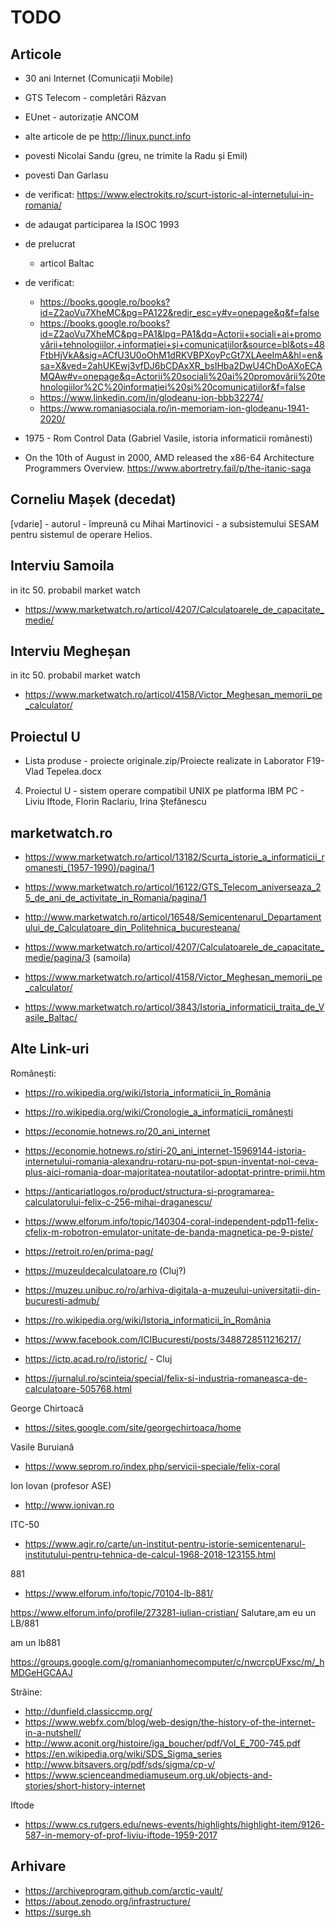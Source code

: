 # TODO

## Articole

- 30 ani Internet (Comunicații Mobile)
- GTS Telecom - completări Răzvan
- EUnet - autorizație ANCOM
- alte articole de pe http://linux.punct.info
- povesti Nicolai Sandu (greu, ne trimite la Radu și Emil)
- povesti Dan Garlasu
- de verificat: <https://www.electrokits.ro/scurt-istoric-al-internetului-in-romania/>
- de adaugat participarea la ISOC 1993

- de prelucrat
  - articol Baltac

- de verificat:
  - https://books.google.ro/books?id=Z2aoVu7XheMC&pg=PA122&redir_esc=y#v=onepage&q&f=false
  - https://books.google.ro/books?id=Z2aoVu7XheMC&pg=PA1&lpg=PA1&dq=Actorii+sociali+ai+promovării+tehnologiilor,+informaţiei+şi+comunicaţiilor&source=bl&ots=48FtbHjVkA&sig=ACfU3U0oOhM1dRKVBPXoyPcGt7XLAeeImA&hl=en&sa=X&ved=2ahUKEwj3vfDJ6bCDAxXR_bsIHba2DwU4ChDoAXoECAMQAw#v=onepage&q=Actorii%20sociali%20ai%20promovării%20tehnologiilor%2C%20informaţiei%20şi%20comunicaţiilor&f=false
  - https://www.linkedin.com/in/glodeanu-ion-bbb32274/
  - https://www.romaniasociala.ro/in-memoriam-ion-glodeanu-1941-2020/

- 1975 - Rom Control Data (Gabriel Vasile, istoria informaticii românesti)

- On the 10th of August in 2000, AMD released the x86-64 Architecture Programmers Overview.
  https://www.abortretry.fail/p/the-itanic-saga


## Corneliu Mașek (decedat)

[vdarie] - autorul - împreună cu Mihai Martinovici - a subsistemului SESAM pentru sistemul de operare Helios.

## Interviu Samoila

in itc 50. probabil market watch

- https://www.marketwatch.ro/articol/4207/Calculatoarele_de_capacitate_medie/

## Interviu Megheșan

in itc 50. probabil market watch

- https://www.marketwatch.ro/articol/4158/Victor_Meghesan_memorii_pe_calculator/


## Proiectul U

- Lista produse - proiecte originale.zip/Proiecte  realizate in Laborator F19-Vlad Tepelea.docx

4.	Proiectul U - sistem operare compatibil UNIX pe platforma IBM PC - Liviu Iftode, Florin Raclariu, Irina Ștefănescu

## marketwatch.ro

- https://www.marketwatch.ro/articol/13182/Scurta_istorie_a_informaticii_romanesti_(1957-1990)/pagina/1

- https://www.marketwatch.ro/articol/16122/GTS_Telecom_aniverseaza_25_de_ani_de_activitate_in_Romania/pagina/1
- http://www.marketwatch.ro/articol/16548/Semicentenarul_Departamentului_de_Calculatoare_din_Politehnica_bucuresteana/
- https://www.marketwatch.ro/articol/4207/Calculatoarele_de_capacitate_medie/pagina/3 (samoila)
- https://www.marketwatch.ro/articol/4158/Victor_Meghesan_memorii_pe_calculator/
- https://www.marketwatch.ro/articol/3843/Istoria_informaticii_traita_de_Vasile_Baltac/


## Alte Link-uri

Românești:

- https://ro.wikipedia.org/wiki/Istoria_informaticii_în_România
- https://ro.wikipedia.org/wiki/Cronologie_a_informaticii_românești
- https://economie.hotnews.ro/20_ani_internet
- https://economie.hotnews.ro/stiri-20_ani_internet-15969144-istoria-internetului-romania-alexandru-rotaru-nu-pot-spun-inventat-noi-ceva-plus-aici-romania-doar-majoritatea-noutatilor-adoptat-printre-primii.htm
- https://anticariatlogos.ro/product/structura-si-programarea-calculatorului-felix-c-256-mihai-draganescu/

- https://www.elforum.info/topic/140304-coral-independent-pdp11-felix-cfelix-m-robotron-emulator-unitate-de-banda-magnetica-pe-9-piste/
- https://retroit.ro/en/prima-pag/
- https://muzeuldecalculatoare.ro (Cluj?)
- https://muzeu.unibuc.ro/ro/arhiva-digitala-a-muzeului-universitatii-din-bucuresti-admub/
- https://ro.wikipedia.org/wiki/Istoria_informaticii_în_România
- https://www.facebook.com/ICIBucuresti/posts/3488728511216217/
- https://ictp.acad.ro/ro/istoric/ - Cluj
- https://jurnalul.ro/scinteia/special/felix-si-industria-romaneasca-de-calculatoare-505768.html

George Chirtoacă

- https://sites.google.com/site/georgechirtoaca/home

Vasile Buruiană

- https://www.seprom.ro/index.php/servicii-speciale/felix-coral

Ion Iovan (profesor ASE)

- http://www.ionivan.ro

ITC-50

- https://www.agir.ro/carte/un-institut-pentru-istorie-semicentenarul-institutului-pentru-tehnica-de-calcul-1968-2018-123155.html


881

- https://www.elforum.info/topic/70104-lb-881/

https://www.elforum.info/profile/273281-iulian-cristian/
Salutare,am eu un LB/881

am un lb881

https://groups.google.com/g/romanianhomecomputer/c/nwcrcpUFxsc/m/_hMDGeHGCAAJ

Străine:

- http://dunfield.classiccmp.org/
- https://www.webfx.com/blog/web-design/the-history-of-the-internet-in-a-nutshell/
- http://www.aconit.org/histoire/iga_boucher/pdf/Vol_E_700-745.pdf
- https://en.wikipedia.org/wiki/SDS_Sigma_series
- http://www.bitsavers.org/pdf/sds/sigma/cp-v/
- https://www.scienceandmediamuseum.org.uk/objects-and-stories/short-history-internet

Iftode

- https://www.cs.rutgers.edu/news-events/highlights/highlight-item/9126-587-in-memory-of-prof-liviu-iftode-1959-2017

## Arhivare

- https://archiveprogram.github.com/arctic-vault/
- https://about.zenodo.org/infrastructure/
- https://surge.sh
